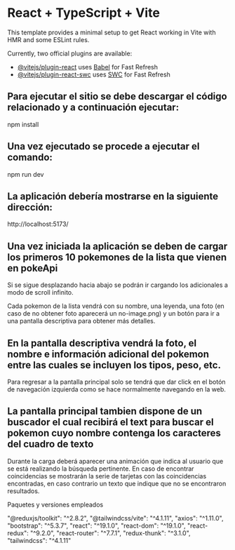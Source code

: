 # React + TypeScript + Vite

This template provides a minimal setup to get React working in Vite with HMR and some ESLint rules.

Currently, two official plugins are available:

- [@vitejs/plugin-react](https://github.com/vitejs/vite-plugin-react/blob/main/packages/plugin-react) uses [Babel](https://babeljs.io/) for Fast Refresh
- [@vitejs/plugin-react-swc](https://github.com/vitejs/vite-plugin-react/blob/main/packages/plugin-react-swc) uses [SWC](https://swc.rs/) for Fast Refresh

## Para ejecutar el sitio se debe descargar el código relacionado y a continuación ejecutar:

npm install

## Una vez ejecutado se procede a ejecutar el comando: 

npm run dev

## La aplicación debería mostrarse en la siguiente dirección:

http://localhost:5173/

## Una vez iniciada la aplicación se deben de cargar los primeros 10 pokemones de la lista que vienen en pokeApi
Si se sigue desplazando hacia abajo se podrán ir cargando los adicionales a modo de scroll infinito.

Cada pokemon de la lista vendrá con su nombre, una leyenda, una foto (en caso de no obtener foto aparecerá un no-image.png) y un botón para ir a una pantalla descriptiva para obtener más detalles.

## En la pantalla descriptiva vendrá la foto, el nombre e información adicional del pokemon entre las cuales se incluyen los tipos, peso, etc.
Para regresar a la pantalla principal solo se tendrá que dar click en el botón de navegación izquierda como se hace normalmente navegando en la web.

## La pantalla principal tambien dispone de un buscador el cual recibirá el text para buscar el pokemon cuyo nombre contenga los caracteres del cuadro de texto
Durante la carga deberá aparecer una animación que indica al usuario que se está realizando la búsqueda pertinente.
En caso de encontrar coincidencias se mostrarán la serie de tarjetas con las coincidencias encontradas, en caso contrario un texto que indique que no se encontraron resultados.

Paquetes y versiones empleados

"@reduxjs/toolkit": "^2.8.2",
"@tailwindcss/vite": "^4.1.11",
"axios": "^1.11.0",
"bootstrap": "^5.3.7",
"react": "^19.1.0",
"react-dom": "^19.1.0",
"react-redux": "^9.2.0",
"react-router": "^7.7.1",
"redux-thunk": "^3.1.0",
"tailwindcss": "^4.1.11"